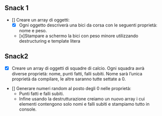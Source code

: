 ## Snack 1

- [] Creare un array di oggetti:
    -  [x] Ogni oggetto descriverà una bici da corsa con le seguenti proprietà: nome e peso.
    -  [x]Stampare a schermo la bici con peso minore utilizzando destructuring e template litera


## Snack2

- [x] Creare un array di oggetti di squadre di calcio. Ogni squadra avrà diverse proprietà: nome, punti fatti, falli subiti.
Nome sarà l’unica proprietà da compilare, le altre saranno tutte settate a 0.

- [] Generare numeri random al posto degli 0 nelle proprietà:
    -   Punti fatti e falli subiti.
    -   Infine usando la destrutturazione creiamo un nuovo array i cui elementi contengono solo nomi e falli subiti e stampiamo tutto in console.